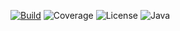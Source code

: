 [![Build](https://github.com/eyespot/image-parser/actions/workflows/main.yml/badge.svg)](https://github.com/eyespot/image-parser/actions/workflows/main.yml)
![Coverage](https://img.shields.io/badge/coverage-90%25-brightgreen)
![License](https://img.shields.io/github/license/eyespot/image-parser)
![Java](https://img.shields.io/badge/java-17-blue)
